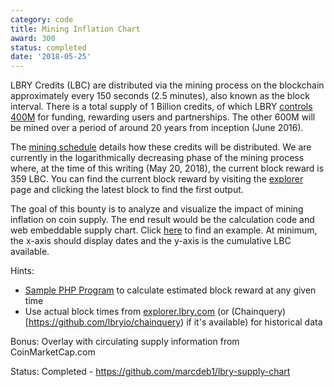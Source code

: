 ```yaml
---
category: code
title: Mining Inflation Chart
award: 300
status: completed
date: '2018-05-25'
---
```


LBRY Credits (LBC) are distributed via the mining process on the blockchain approximately every 150 seconds (2.5 minutes), also known as the block interval. There is a total supply of 1 Billion credits, of which LBRY [controls 400M](/faq/credit-policy) for funding, rewarding users and partnerships. The other 600M will be mined over a period of around 20 years from inception (June 2016).

The [mining schedule](/faq/block-rewards) details how these credits will be distributed. We are currently in the logarithmically decreasing phase of the mining process where, at the time of this writing (May 20, 2018), the current block reward is 359 LBC. You can find the current block reward by visiting the [explorer](https://explorer.lbry.com) page and clicking the latest block to find the first output.

The goal of this bounty is to analyze and visualize the impact of mining inflation on coin supply. The end result would be the calculation code and web embeddable supply chart. Click [here](https://www.bitcoinmining.com/how-are-new-bitcoins-created) to find an example. At minimum, the x-axis should display dates and the y-axis is the cumulative LBC available.

Hints:
- [Sample PHP Program](https://drive.google.com/open?id=19LXPIBhZnd-SEnQlrke2tb-ZwESrbK2D) to calculate estimated block reward at any given time
- Use actual block times from [explorer.lbry.com](https://explorer.lbry.com) (or (Chainquery)[https://github.com/lbryio/chainquery) if it's available) for historical data

Bonus: Overlay with circulating supply information from CoinMarketCap.com

Status: Completed - https://github.com/marcdeb1/lbry-supply-chart
